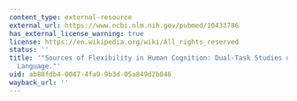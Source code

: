 ```yaml
---
content_type: external-resource
external_url: https://www.ncbi.nlm.nih.gov/pubmed/10433786
has_external_license_warning: true
license: https://en.wikipedia.org/wiki/All_rights_reserved
status: ''
title: '"Sources of Flexibility in Human Cognition: Dual-Task Studies of Space and
  Language."'
uid: ab88fdb4-0047-4fa9-9b3d-05a849d2b846
wayback_url: ''
---
```

